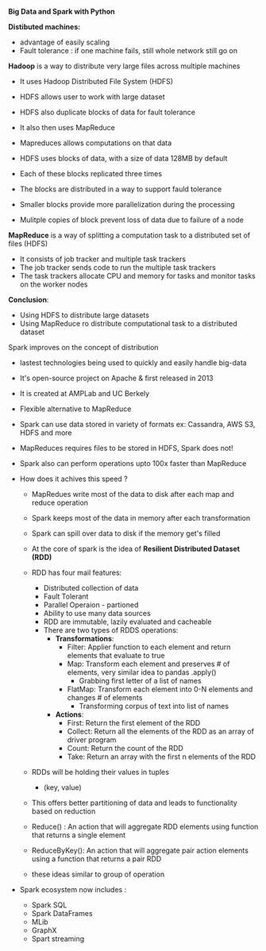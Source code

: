 **Big Data and Spark with Python**

**Distibuted machines:** 
 - advantage of easily scaling
 - Fault tolerance : if one machine fails, still whole network still go on
  
  **Hadoop** is a way to distribute very large files across multiple machines
  - It uses Hadoop Distributed File System (HDFS)
  - HDFS allows user to work with large dataset
  - HDFS also duplicate blocks of data for fault tolerance 
  - It also then uses MapReduce 
  - Mapreduces allows computations on that data 

  - HDFS uses blocks of data, with a size of data 128MB by default
  - Each of these blocks replicated three times 
  - The blocks are distributed in a way to support fauld tolerance 
  - Smaller blocks provide more parallelization during the processing 
  - Mulitple copies of block prevent loss of data due to failure of a node 
  
**MapReduce** is a way of splitting a computation task to a distributed set of files (HDFS)
 - It consists of job tracker and multiple task trackers 
 - The job tracker sends code to run the multiple task trackers
 - The task trackers allocate CPU and memory for tasks and monitor tasks on the worker nodes 

**Conclusion**: 
 - Using HDFS to distribute large datasets
 - Using MapReduce ro distribute computational task to a distributed dataset 
  
Spark improves on the concept of distribution 
  - lastest technologies being used to quickly and easily handle big-data
  - It's open-source project on Apache & first released in 2013 
  - It is created at AMPLab and UC Berkely
  - Flexible alternative to MapReduce
  - Spark can use data stored in variety of formats ex: Cassandra, AWS S3, HDFS and more
  - MapReduces requires files to be stored in HDFS, Spark does not!
  - Spark also can perform operations upto 100x faster than MapReduce 
  
  - How does it achives this speed ?
    - MapRedues write most of the data to disk after each map and reduce operation
    - Spark keeps most of the data in memory after each transformation 
    - Spark can spill over data to disk if the memory get's filled 

    - At the core of spark is the idea of **Resilient Distributed Dataset (RDD)**
    - RDD has four mail features: 
      - Distributed collection of data 
      - Fault Tolerant 
      - Parallel Operaion - partioned 
      - Ability to use many data sources
      - RDD are immutable, lazily evaluated and cacheable 
      - There are two types of RDDS operations:
        - **Transformations**:
          - Filter: Applier function to each element and return elements that evaluate to true  
          - Map: Transform each element and preserves # of elements, very similar idea to pandas .apply()
            - Grabbing first letter of a list of names 
          - FlatMap: Transform each element into 0-N elements and changes # of elements 
            - Transforming corpus of text into list of names 
        - **Actions**:
          - First: Return the first element of the RDD 
          - Collect: Return all the elements of the RDD as an array of driver program 
          - Count: Return the count of the RDD
          - Take: Return an array with the first n elements of the RDD 


    - RDDs will be holding their values in tuples 
      - (key, value)
    - This offers better partitioning of data and leads to functionality based on reduction 
    - Reduce() : An action that will aggregate RDD elements using function that returns a single element 
    - ReduceByKey(): An action that will aggregate pair action elements using a function that returns a pair RDD
    - these ideas similar to group of operation 

- Spark ecosystem now includes : 
  - Spark SQL 
  - Spark DataFrames 
  - MLib
  - GraphX
  - Spart streaming 

  

